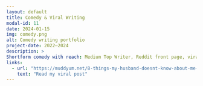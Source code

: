 ```yaml
---
layout: default
title: Comedy & Viral Writing
modal-id: 11
date: 2024-01-15
img: comedy.png
alt: Comedy writing portfolio
project-date: 2022–2024
description: >
Shortform comedy with reach: Medium Top Writer, Reddit front page, viral zines.
links:
  - url: "https://muddyum.net/8-things-my-husband-doesnt-know-about-me-fc48a861e10c"
    text: "Read my viral post"
---
```

